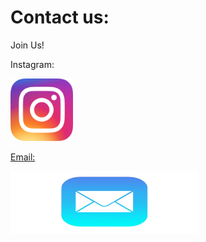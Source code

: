 <!DOCTYPE html>
<html>
    
<head>
    
</body>
    <h1>Contact us:</h1>
    <p>Join Us!</p>
    <p>Instagram: </p>
</body>

<div class="container">
  <a href="https://www.instagram.com/umarylandigem/">
  <img class="image" src="insta.png" width ="100" height="100">
  <div class="overlay">

</body>
    <p>Email: </p>
</body>

<div class="container">
  <a href="mailto:umarylandigem@gmail.com"> 
  <img class="image" src="email.png" width ="300" height="100">
  <div class="overlay">
</html>
    


